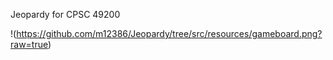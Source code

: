 Jeopardy for CPSC 49200

!(https://github.com/m12386/Jeopardy/tree/src/resources/gameboard.png?raw=true)